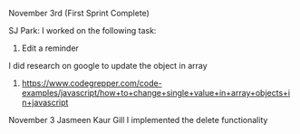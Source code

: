 November 3rd (First Sprint Complete)

SJ Park:
I worked on the following task:
1. Edit a reminder

I did research on google to update the object in array 
1. https://www.codegrepper.com/code-examples/javascript/how+to+change+single+value+in+array+objects+in+javascript

November 3
Jasmeen Kaur Gill
I implemented the delete functionality


